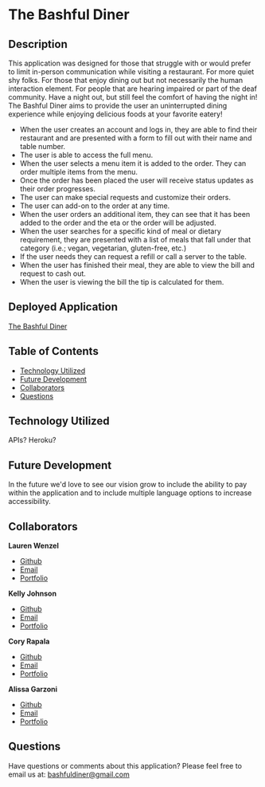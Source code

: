 # The Bashful Diner

## Description
This application was designed for those that struggle with or would prefer to limit in-person communication while visiting a restaurant. For more quiet shy folks. For those that enjoy dining out but not necessarily the human interaction element. For people that are hearing impaired or part of the deaf community. Have a night out, but still feel the comfort of having the night in! The Bashful Diner aims to provide the user an uninterrupted dining experience while enjoying delicious foods at your favorite eatery!

* When the user creates an account and logs in, they are able to find their restaurant and are presented with a form to fill out with their name and table number.
* The user is able to access the full menu.
* When the user selects a menu item it is added to the order. They can order multiple items from the menu.
* Once the order has been placed the user will receive status updates as their order progresses.
* The user can make special requests and customize their orders.
* The user can add-on to the order at any time.
* When the user orders an additional item, they can see that it has been added to the order and the eta or the order will be adjusted.
* When the user searches for a specific kind of meal or dietary requirement, they are presented with a list of meals that fall under that category (i.e.; vegan, vegetarian, gluten-free, etc.)
* If the user needs they can request a refill or call a server to the table.
* When the user has finished their meal, they are able to view the bill and request to cash out.
* When the user is viewing the bill the tip is calculated for them.

## Deployed Application

[The Bashful Diner]()

## Table of Contents
- [Technology Utilized](#technology-utilized)
- [Future Development](#future-development)
- [Collaborators](#collaborators)
- [Questions](#questions)

## Technology Utilized
APIs? Heroku?

## Future Development
In the future we'd love to see our vision grow to include the ability to pay within the application and to include multiple language options to increase accessibility.

## Collaborators
**Lauren Wenzel**
- [Github](https://github.com/Laurenzel93)
- [Email]()
- [Portfolio]()

**Kelly Johnson**
- [Github](https://github.com/KellyJohnson364)
- [Email](KJ3641402@gmail.com)
- [Portfolio](https://kellyjohnson364.github.io/knj-portfolio-page/)

**Cory Rapala**
- [Github](https://github.com/crudd03)
- [Email]()
- [Portfolio]()

**Alissa Garzoni**
- [Github](https://github.com/RevyWatson)
- [Email](agarzoni.282@gmail.com)
- [Portfolio](https://revywatson.github.io/rebooted-portfolio/)

## Questions
Have questions or comments about this application?
Please feel free to email us at: bashfuldiner@gmail.com
